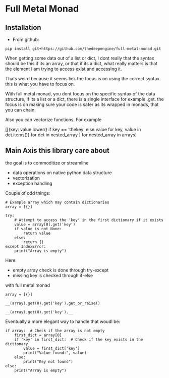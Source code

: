 # Full Metal Monad


## Installation

- From github:

```
pip install git+https://github.com/thedeepengine/full-metal-monad.git
```


When getting some data out of a list or dict, I dont really that the syntax should be this if its an array, or that if its a dict, what really matters is that the element I am trying to access exist and accessing it.

Thats weird because it seems liek the focus is on using the correct syntax. this is what you have to focus on.

With full metal monad, you dont focus on the specific syntax of the data structure, if its a list or a dict, there is a single interface for example .get. the focus is on making sure your code is safer as its wrapped in monads, that you can chain.

Also you can vectorize functions.
For example

[[{key: value.lower() if key == 'thekey' else value for key, value in dct.items()} for dct in nested_array ] for nested_array in arrays]


## Main Axis this library care about

the goal is to commoditize or streamline 

- data operations on native python data structure
- vectorization 
- exception handling


Couple of odd things:

```{python}
# Example array which may contain dictionaries
array = [{}]

try:
    # Attempt to access the 'key' in the first dictionary if it exists
    value = array[0].get('key')
    if value is not None:
        return value
    else:
        return {}
except IndexError:
    print("Array is empty")
```

Here:
- empty array check is done through try-except
- missing key is checked through if-else

with full metal monad

```
array = [{}]

__(array).get(0).get('key').get_or_raise()

__(array).get(0).get('key').__

```


Eventually a more elegant way to handle that woudl be:

```
if array:  # Check if the array is not empty
    first_dict = array[0]
    if 'key' in first_dict:  # Check if the key exists in the dictionary
        value = first_dict['key']
        print("Value found:", value)
    else:
        print("Key not found")
else:
    print("Array is empty")
```
